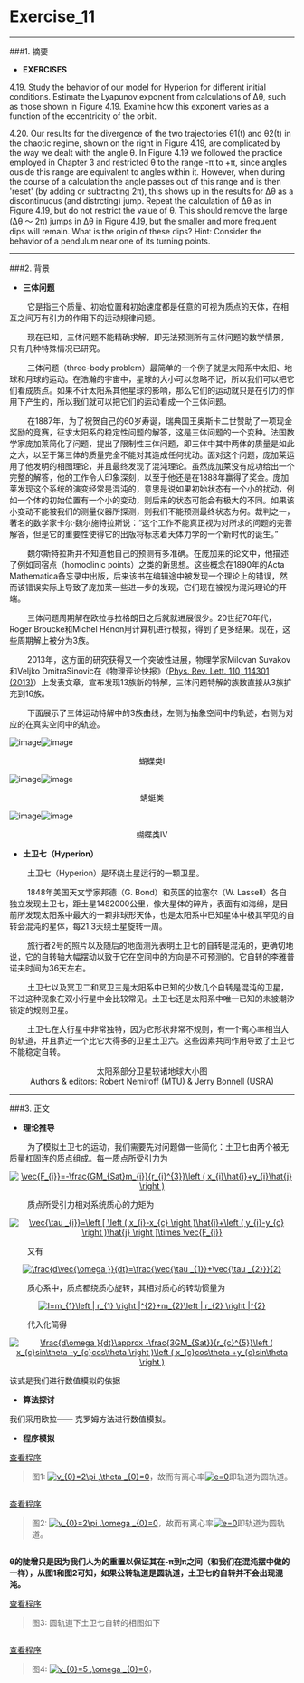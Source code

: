 # Exercise_11


---
###1. 摘要
* **EXERCISES**

4.19. Study the behavior of our model for Hyperion for different initial conditions. Estimate the Lyapunov exponent from calculations of Δθ, such as those shown in Figure 4.19. Examine how this exponent varies as a function of the eccentricity of the orbit. 

4.20. Our results for the divergence of the two trajectories θ1(t) and θ2(t) in the chaotic regime, shown on the right in Figure 4.19, are complicated by the way we dealt with the angle θ. In Figure 4.19 we followed the practice employed in Chapter 3 and restricted θ to the range -π to +π, since angles ouside this range are equivalent to angles within it. However, when during the course of a calculation the angle passes out of this range and is then 'reset' (by adding or subtracting 2π), this shows up in the results for Δθ as a discontinuous (and distrcting) jump. Repeat the calculation of Δθ as in Figure 4.19, but do not restrict the value of θ. This should remove the large (Δθ ～ 2π) jumps in Δθ in Figure 4.19, but the smaller and more frequent dips will remain. What is the origin of these dips? Hint: Consider the behavior of a pendulum near one of its turning points.

---
###2. 背景
* **三体问题**

&nbsp;&nbsp;&nbsp;&nbsp;&nbsp;&nbsp;&nbsp;&nbsp;它是指三个质量、初始位置和初始速度都是任意的可视为质点的天体，在相互之间万有引力的作用下的运动规律问题。

&nbsp;&nbsp;&nbsp;&nbsp;&nbsp;&nbsp;&nbsp;&nbsp;现在已知，三体问题不能精确求解，即无法预测所有三体问题的数学情景，只有几种特殊情况已研究。

&nbsp;&nbsp;&nbsp;&nbsp;&nbsp;&nbsp;&nbsp;&nbsp;三体问题（three-body problem）最简单的一个例子就是太阳系中太阳、地球和月球的运动。在浩瀚的宇宙中，星球的大小可以忽略不记，所以我们可以把它们看成质点。如果不计太阳系其他星球的影响，那么它们的运动就只是在引力的作用下产生的，所以我们就可以把它们的运动看成一个三体问题。

&nbsp;&nbsp;&nbsp;&nbsp;&nbsp;&nbsp;&nbsp;&nbsp;在1887年，为了祝贺自己的60岁寿诞，瑞典国王奥斯卡二世赞助了一项现金奖励的竞赛，征求太阳系的稳定性问题的解答，这是三体问题的一个变种。法国数学家庞加莱简化了问题，提出了限制性三体问题，即三体中其中两体的质量是如此之大，以至于第三体的质量完全不能对其造成任何扰动。面对这个问题，庞加莱运用了他发明的相图理论，并且最终发现了混沌理论。虽然庞加莱没有成功给出一个完整的解答，他的工作令人印象深刻，以至于他还是在1888年赢得了奖金。庞加莱发现这个系统的演变经常是混沌的，意思是说如果初始状态有一个小的扰动，例如一个体的初始位置有一个小的变动，则后来的状态可能会有极大的不同。如果该小变动不能被我们的测量仪器所探测，则我们不能预测最终状态为何。裁判之一，著名的数学家卡尔·魏尔施特拉斯说：“这个工作不能真正视为对所求的问题的完善解答，但是它的重要性使得它的出版将标志着天体力学的一个新时代的诞生。”

&nbsp;&nbsp;&nbsp;&nbsp;&nbsp;&nbsp;&nbsp;&nbsp;魏尔斯特拉斯并不知道他自己的预测有多准确。在庞加莱的论文中，他描述了例如同宿点（homoclinic points）之类的新思想。这些概念在1890年的Acta Mathematica备忘录中出版，后来该书在编辑途中被发现一个理论上的错误，然而该错误实际上导致了庞加莱一些进一步的发现，它们现在被视为混沌理论的开端。

&nbsp;&nbsp;&nbsp;&nbsp;&nbsp;&nbsp;&nbsp;&nbsp;三体问题周期解在欧拉与拉格朗日之后就就进展很少。20世纪70年代，Roger Broucke和Michel Hénon用计算机进行模拟，得到了更多结果。现在，这些周期解上被分为3族。

&nbsp;&nbsp;&nbsp;&nbsp;&nbsp;&nbsp;&nbsp;&nbsp;2013年，这方面的研究获得又一个突破性进展，物理学家Milovan Suvakov和Veljko DmitraSinovic在《物理评论快报》（[Phys. Rev. Lett. 110, 114301 (2013)](http://journals.aps.org/prl/abstract/10.1103/PhysRevLett.110.114301)）上发表文章，宣布发现13族新的特解，三体问题特解的族数直接从3族扩充到16族。

&nbsp;&nbsp;&nbsp;&nbsp;&nbsp;&nbsp;&nbsp;&nbsp;下面展示了三体运动特解中的3族曲线，左侧为抽象空间中的轨迹，右侧为对应的在真实空间中的轨迹。

![image](https://github.com/ACGNnsj/compuational_physics_N2014301020001/blob/master/Excercise_11/sleptir.gif?raw=true)![image](https://github.com/ACGNnsj/compuational_physics_N2014301020001/blob/master/Excercise_11/rleptir.jpg?raw=true)

<div align=center>
蝴蝶类Ⅰ
</div>

![image](https://github.com/ACGNnsj/compuational_physics_N2014301020001/blob/master/Excercise_11/skonjic.gif?raw=true)![image](https://github.com/ACGNnsj/compuational_physics_N2014301020001/blob/master/Excercise_11/rkonjic.jpg?raw=true)

<div align=center>
蜻蜓类
</div>

![image](https://github.com/ACGNnsj/compuational_physics_N2014301020001/blob/master/Excercise_11/sleptir4.gif?raw=true)![image](https://github.com/ACGNnsj/compuational_physics_N2014301020001/blob/master/Excercise_11/rleptir4.jpg?raw=true)

<div align=center>
蝴蝶类Ⅳ
</div>

* **土卫七（Hyperion）**

&nbsp;&nbsp;&nbsp;&nbsp;&nbsp;&nbsp;&nbsp;&nbsp;土卫七（Hyperion）是环绕土星运行的一颗卫星。

&nbsp;&nbsp;&nbsp;&nbsp;&nbsp;&nbsp;&nbsp;&nbsp;1848年美国天文学家邦德（G. Bond）和英国的拉塞尔（W. Lassell）各自独立发现土卫七，距土星1482000公里，像大星体的碎片，表面有如海绵，是目前所发现太阳系中最大的一颗非球形天体，也是太阳系中已知星体中极其罕见的自转会混沌的星体，每21.3天绕土星旋转一周。

&nbsp;&nbsp;&nbsp;&nbsp;&nbsp;&nbsp;&nbsp;&nbsp;旅行者2号的照片以及随后的地面测光表明土卫七的自转是混沌的，更确切地说，它的自转轴大幅摆动以致于它在空间中的方向是不可预测的。它自转的李雅普诺夫时间为36天左右。

&nbsp;&nbsp;&nbsp;&nbsp;&nbsp;&nbsp;&nbsp;&nbsp;土卫七以及冥卫二和冥卫三是太阳系中已知的少数几个自转是混沌的卫星，不过这种现象在双小行星中会比较常见。土卫七还是太阳系中唯一已知的未被潮汐锁定的规则卫星。

&nbsp;&nbsp;&nbsp;&nbsp;&nbsp;&nbsp;&nbsp;&nbsp;土卫七在大行星中非常独特，因为它形状非常不规则，有一个离心率相当大的轨道，并且靠近一个比它大得多的卫星土卫六。这些因素共同作用导致了土卫七不能稳定自转。

<div align=center>
<img src="https://github.com/ACGNnsj/compuational_physics_N2014301020001/blob/master/Excercise_11/Moons_of_solar_system-zh.svg.png?raw=true" alt="" title="" />
</div>

<div align=center>
太阳系部分卫星较诸地球大小图
</div>

<div align=center>
<img src="https://github.com/ACGNnsj/compuational_physics_N2014301020001/blob/master/Excercise_11/hyperion2_cassini_big.jpg?raw=true" alt="" title="" />
</div>

<div align=center>
Authors & editors: Robert Nemiroff (MTU) & Jerry Bonnell (USRA)
</div>

---
###3. 正文

* **理论推导**

&nbsp;&nbsp;&nbsp;&nbsp;&nbsp;&nbsp;&nbsp;&nbsp;为了模拟土卫七的运动，我们需要先对问题做一些简化：土卫七由两个被无质量杠固连的质点组成。每一质点所受引力为

<div align=center>
<a href="http://www.codecogs.com/eqnedit.php?latex=\vec{F_{i}}=-\frac{GM_{Sat}m_{i}}{r_{i}^{3}}\left&space;(&space;x_{i}\hat{i}&plus;y_{i}\hat{j}&space;\right&space;)" target="_blank"><img src="http://latex.codecogs.com/gif.latex?\vec{F_{i}}=-\frac{GM_{Sat}m_{i}}{r_{i}^{3}}\left&space;(&space;x_{i}\hat{i}&plus;y_{i}\hat{j}&space;\right&space;)" title="\vec{F_{i}}=-\frac{GM_{Sat}m_{i}}{r_{i}^{3}}\left ( x_{i}\hat{i}+y_{i}\hat{j} \right )" /></a>
</div>

&nbsp;&nbsp;&nbsp;&nbsp;&nbsp;&nbsp;&nbsp;&nbsp;质点所受引力相对系统质心的力矩为

<div align=center>
<a href="http://www.codecogs.com/eqnedit.php?latex=\vec{\tau&space;_{i}}=\left&space;[&space;\left&space;(&space;x_{i}-x_{c}&space;\right&space;)\hat{i}&plus;\left&space;(&space;y_{i}-y_{c}&space;\right&space;)\hat{j}&space;\right&space;]\times&space;\vec{F_{i}}" target="_blank"><img src="http://latex.codecogs.com/gif.latex?\vec{\tau&space;_{i}}=\left&space;[&space;\left&space;(&space;x_{i}-x_{c}&space;\right&space;)\hat{i}&plus;\left&space;(&space;y_{i}-y_{c}&space;\right&space;)\hat{j}&space;\right&space;]\times&space;\vec{F_{i}}" title="\vec{\tau _{i}}=\left [ \left ( x_{i}-x_{c} \right )\hat{i}+\left ( y_{i}-y_{c} \right )\hat{j} \right ]\times \vec{F_{i}}" /></a>
</div>

&nbsp;&nbsp;&nbsp;&nbsp;&nbsp;&nbsp;&nbsp;&nbsp;又有

<div align=center>
<a href="http://www.codecogs.com/eqnedit.php?latex=\frac{d\vec{\omega&space;}}{dt}=\frac{\vec{\tau&space;_{1}}&plus;\vec{\tau&space;_{2}}}{2}" target="_blank"><img src="http://latex.codecogs.com/gif.latex?\frac{d\vec{\omega&space;}}{dt}=\frac{\vec{\tau&space;_{1}}&plus;\vec{\tau&space;_{2}}}{2}" title="\frac{d\vec{\omega }}{dt}=\frac{\vec{\tau _{1}}+\vec{\tau _{2}}}{2}" /></a>
</div>

&nbsp;&nbsp;&nbsp;&nbsp;&nbsp;&nbsp;&nbsp;&nbsp;质心系中，质点都绕质心旋转，其相对质心的转动惯量为

<div align=center>
<a href="http://www.codecogs.com/eqnedit.php?latex=I=m_{1}\left&space;|&space;r_{1}&space;\right&space;|^{2}&plus;m_{2}\left&space;|&space;r_{2}&space;\right&space;|^{2}" target="_blank"><img src="http://latex.codecogs.com/gif.latex?I=m_{1}\left&space;|&space;r_{1}&space;\right&space;|^{2}&plus;m_{2}\left&space;|&space;r_{2}&space;\right&space;|^{2}" title="I=m_{1}\left | r_{1} \right |^{2}+m_{2}\left | r_{2} \right |^{2}" /></a>
</div>

&nbsp;&nbsp;&nbsp;&nbsp;&nbsp;&nbsp;&nbsp;&nbsp;代入化简得

<div align=center>
<a href="http://www.codecogs.com/eqnedit.php?latex=\frac{d\omega&space;}{dt}\approx&space;-\frac{3GM_{Sat}}{r_{c}^{5}}\left&space;(&space;x_{c}sin\theta&space;-y_{c}cos\theta&space;\right&space;)\left&space;(&space;x_{c}cos\theta&space;&plus;y_{c}sin\theta&space;\right&space;)" target="_blank"><img src="http://latex.codecogs.com/gif.latex?\frac{d\omega&space;}{dt}\approx&space;-\frac{3GM_{Sat}}{r_{c}^{5}}\left&space;(&space;x_{c}sin\theta&space;-y_{c}cos\theta&space;\right&space;)\left&space;(&space;x_{c}cos\theta&space;&plus;y_{c}sin\theta&space;\right&space;)" title="\frac{d\omega }{dt}\approx -\frac{3GM_{Sat}}{r_{c}^{5}}\left ( x_{c}sin\theta -y_{c}cos\theta \right )\left ( x_{c}cos\theta +y_{c}sin\theta \right )" /></a>
</div>

该式是我们进行数值模拟的依据

* **算法探讨**

我们采用欧拉—— 克罗姆方法进行数值模拟。

* **程序模拟**

[查看程序](https://github.com/ACGNnsj/compuational_physics_N2014301020001/blob/master/Excercise_11/Exercise_11.py)

> 图1: <a href="http://www.codecogs.com/eqnedit.php?latex=v_{0}=2\pi&space;,\theta&space;_{0}=0" target="_blank"><img src="http://latex.codecogs.com/gif.latex?v_{0}=2\pi&space;,\theta&space;_{0}=0" title="v_{0}=2\pi ,\theta _{0}=0" /></a>，故而有离心率<a href="http://www.codecogs.com/eqnedit.php?latex=e=0" target="_blank"><img src="http://latex.codecogs.com/gif.latex?e=0" title="e=0" /></a>即轨道为圆轨道。

<div align=center>
<img src="https://github.com/ACGNnsj/compuational_physics_N2014301020001/blob/master/Excercise_11/figure_1-1.png?raw=true" alt="" title="" />
</div>

[查看程序](https://github.com/ACGNnsj/compuational_physics_N2014301020001/blob/master/Excercise_11/Exercise_11(1).py)

> 图2: <a href="http://www.codecogs.com/eqnedit.php?latex=v_{0}=2\pi&space;,\omega&space;_{0}=0" target="_blank"><img src="http://latex.codecogs.com/gif.latex?v_{0}=2\pi&space;,\omega&space;_{0}=0" title="v_{0}=2\pi ,\omega _{0}=0" /></a>，故而有离心率<a href="http://www.codecogs.com/eqnedit.php?latex=e=0" target="_blank"><img src="http://latex.codecogs.com/gif.latex?e=0" title="e=0" /></a>即轨道为圆轨道。

<div align=center>
<img src="https://github.com/ACGNnsj/compuational_physics_N2014301020001/blob/master/Excercise_11/figure_1-2.png?raw=true" alt="" title="" />
</div>

**θ的陡增只是因为我们人为的重置以保证其在-π到π之间（和我们在混沌摆中做的一样），从图1和图2可知，如果公转轨道是圆轨道，土卫七的自转并不会出现混沌。**

[查看程序](https://github.com/ACGNnsj/compuational_physics_N2014301020001/blob/master/Excercise_11/Exercise_11(2).py)

> 图3: 圆轨道下土卫七自转的相图如下

<div align=center>
<img src="https://github.com/ACGNnsj/compuational_physics_N2014301020001/blob/master/Excercise_11/figure_1-3.png?raw=true" alt="" title="" />
</div>

[查看程序](https://github.com/ACGNnsj/compuational_physics_N2014301020001/blob/master/Excercise_11/Exercise_11(3).py)

> 图4: <a href="http://www.codecogs.com/eqnedit.php?latex=v_{0}=5&space;,\omega&space;_{0}=0" target="_blank"><img src="http://latex.codecogs.com/gif.latex?v_{0}=5&space;,\omega&space;_{0}=0" title="v_{0}=5 ,\omega _{0}=0" /></a>，

<div align=center>
<img src="https://github.com/ACGNnsj/compuational_physics_N2014301020001/blob/master/Excercise_11/figure_1-4.png?raw=true" alt="" title="" />
</div>
